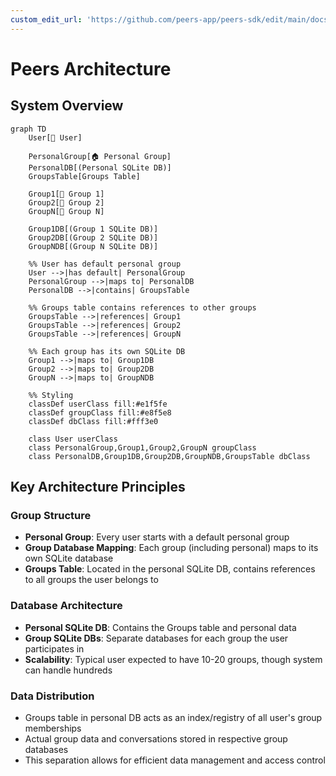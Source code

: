 ```yaml
---
custom_edit_url: 'https://github.com/peers-app/peers-sdk/edit/main/docs/user-group.md'
---
```

# Peers Architecture

## System Overview

```mermaid
graph TD
    User[👤 User]
    
    PersonalGroup[🏠 Personal Group]
    PersonalDB[(Personal SQLite DB)]
    GroupsTable[Groups Table]
    
    Group1[👥 Group 1]
    Group2[👥 Group 2]
    GroupN[👥 Group N]
    
    Group1DB[(Group 1 SQLite DB)]
    Group2DB[(Group 2 SQLite DB)]
    GroupNDB[(Group N SQLite DB)]
    
    %% User has default personal group
    User -->|has default| PersonalGroup
    PersonalGroup -->|maps to| PersonalDB
    PersonalDB -->|contains| GroupsTable
    
    %% Groups table contains references to other groups
    GroupsTable -->|references| Group1
    GroupsTable -->|references| Group2
    GroupsTable -->|references| GroupN
    
    %% Each group has its own SQLite DB
    Group1 -->|maps to| Group1DB
    Group2 -->|maps to| Group2DB
    GroupN -->|maps to| GroupNDB
    
    %% Styling
    classDef userClass fill:#e1f5fe
    classDef groupClass fill:#e8f5e8
    classDef dbClass fill:#fff3e0
    
    class User userClass
    class PersonalGroup,Group1,Group2,GroupN groupClass
    class PersonalDB,Group1DB,Group2DB,GroupNDB,GroupsTable dbClass
```

## Key Architecture Principles

### Group Structure
- **Personal Group**: Every user starts with a default personal group
- **Group Database Mapping**: Each group (including personal) maps to its own SQLite database
- **Groups Table**: Located in the personal SQLite DB, contains references to all groups the user belongs to

### Database Architecture
- **Personal SQLite DB**: Contains the Groups table and personal data
- **Group SQLite DBs**: Separate databases for each group the user participates in
- **Scalability**: Typical user expected to have 10-20 groups, though system can handle hundreds

### Data Distribution
- Groups table in personal DB acts as an index/registry of all user's group memberships
- Actual group data and conversations stored in respective group databases
- This separation allows for efficient data management and access control
